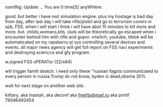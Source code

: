 runnINg: Update ... You are 0 time[S] anyWHere.

good. but better i have rest simulation engine. plus my hostage is bad day from day,
after last day i will take rifle/pistol and go to terrorism covers in spb, FSS. when i will start i think i will have abot 15 minutes to kill more and more.
but. childs,womans,kits, sluts will be theoretically go escaped when i encounter behind him with rifle and gopro ->twitch, youtube, tiktok will be automaticated on my rapsberru pi sys controlling several devices and events. all major news agency will get full report on FSS naci experiments and destroying sciencce and gfy program. 

w,signed FSS oPERATor (32/x64)


will trigger familt deatch.
i need only these "russian fagots communicated to every person in russia.Trump do not know, byden is dead,obama 30%

wait for next stage on another web site.

kilitary, aka mastah, aka deconf aka freefbi@mail.ru aka printf
79046492454
